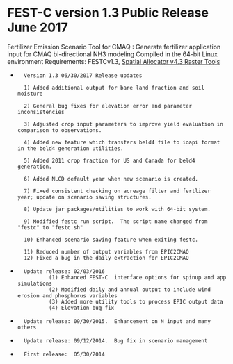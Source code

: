 # FEST-C version 1.3 Public Release June 2017

Fertilizer Emission Scenario Tool for CMAQ : Generate fertilizer application input for CMAQ bi-directional NH3 modeling
Compiled in the 64-bit Linux environment
Requirements: FESTCv1.3, [Spatial Allocator v4.3 Raster Tools](https://github.com/CMASCenter/Spatial-Allocator)


-       Version 1.3 06/30/2017 Release updates

        1) Added additional output for bare land fraction and soil moisture

        2) General bug fixes for elevation error and parameter inconsistencies

        3) Adjusted crop input parameters to improve yield evaluation in comparison to observations.

        4) Added new feature which transfers beld4 file to ioapi format in the beld4 generation utilities.

        5) Added 2011 crop fraction for US and Canada for beld4 generation.

        6) Added NLCD default year when new scenario is created.

        7) Fixed consistent checking on acreage filter and fertlizer year; update on scenario saving structures.

        8) Update jar packages/utilities to work with 64-bit system.

        9) Modified festc run script.  The script name changed from "festc" to "festc.sh"

        10) Enhanced scenario saving feature when exiting festc.

        11) Reduced number of output variables from EPIC2CMAQ
        12) Fixed a bug in the daily extraction for EPIC2CMAQ

-       Update release: 02/03/2016
                (1) Enhanced FEST-C  interface options for spinup and app simulations
                (2) Modified daily and annual output to include wind erosion and phosphorus variables
                (3) Added more utility tools to process EPIC output data
                (4) Elevation bug fix

-       Update release: 09/30/2015.  Enhancement on N input and many others
-       Update release: 09/12/2014.  Bug fix in scenario management
-       First release:  05/30/2014
